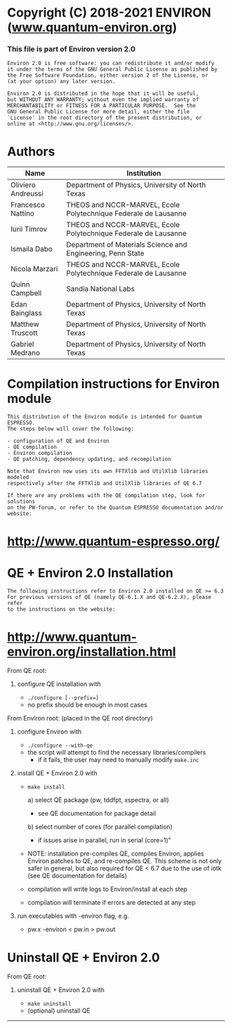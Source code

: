 # Copyright (C) 2018-2021 ENVIRON (www.quantum-environ.org)

### This file is part of Environ version 2.0

    Environ 2.0 is free software: you can redistribute it and/or modify
    it under the terms of the GNU General Public License as published by
    the Free Software Foundation, either version 2 of the License, or
    (at your option) any later version.

    Environ 2.0 is distributed in the hope that it will be useful,
    but WITHOUT ANY WARRANTY; without even the implied warranty of
    MERCHANTABILITY or FITNESS FOR A PARTICULAR PURPOSE.  See the
    GNU General Public License for more detail, either the file
    `License' in the root directory of the present distribution, or
    online at <http://www.gnu.org/licenses/>.

#

# Authors

| Name               | Institution                                                     |
| ------------------ | --------------------------------------------------------------- |
| Oliviero Andreussi | Department of Physics, University of North Texas                |
| Francesco Nattino  | THEOS and NCCR-MARVEL, Ecole Polytechnique Federale de Lausanne |
| Iurii Timrov       | THEOS and NCCR-MARVEL, Ecole Polytechnique Federale de Lausanne |
| Ismaila Dabo       | Department of Materials Science and Engineering, Penn State     |
| Nicola Marzari     | THEOS and NCCR-MARVEL, Ecole Polytechnique Federale de Lausanne |
| Quinn Campbell     | Sandia National Labs                                            |
| Edan Bainglass     | Department of Physics, University of North Texas                |
| Matthew Truscott   | Department of Physics, University of North Texas                |
| Gabriel Medrano    | Department of Physics, University of North Texas                |

#

# Compilation instructions for Environ module

    This distribution of the Environ module is intended for Quantum ESPRESSO.
    The steps below will cover the following:

    - configuration of QE and Environ
    - QE compilation
    - Environ compilation
    - QE patching, dependency updating, and recompilation

    Note that Environ now uses its own FFTXlib and UtilXlib libraries modeled
    respectively after the FFTXlib and UtilXlib libraries of QE 6.7

    If there are any problems with the QE compilation step, look for solutions
    on the PW-forum, or refer to the Quantum ESPRESSO documentation and/or website:

# http://www.quantum-espresso.org/

# QE + Environ 2.0 Installation

    The following instructions refer to Environ 2.0 installed on QE >= 6.3
    For previous versions of QE (namely QE-6.1.X and QE-6.2.X), please refer
    to the instructions on the website:

# http://www.quantum-environ.org/installation.html

From QE root:

1. configure QE installation with

   - `./configure [--prefix=]`
   - no prefix should be enough in most cases

From Environ root: (placed in the QE root directory)

1. configure Environ with

   - `./configure --with-qe`
   - the script will attempt to find the necessary libraries/compilers
     - if it fails, the user may need to manually modify `make.inc`

2. install QE + Environ 2.0 with

   - `make install`

     a) select QE package (pw, tddfpt, xspectra, or all)

     - see QE documentation for package detail

     b) select number of cores (for parallel compilation)

     - if issues arise in parallel, run in serial (core=1)"

   * NOTE: installation pre-compiles QE, compiles Environ, applies
           Environ patches to QE, and re-compiles QE. This scheme is
           not only safer in general, but also required for QE < 6.7
           due to the use of iotk (see QE documentation for details)

   * compilation will write logs to Environ/install at each step
   * compilation will terminate if errors are detected at any step

3. run executables with -environ flag, e.g.

   - pw.x -environ < pw.in > pw.out

# Uninstall QE + Environ 2.0

From QE root:

1. uninstall QE + Environ 2.0 with

   - `make uninstall`
   - (optional) uninstall QE

---
